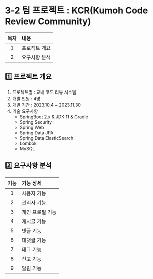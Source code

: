 # 3-2 팀 프로젝트 : KCR(Kumoh Code Review Community)

| 목차 | 내용 |
| :--: | :-- |
| 1 | 프로젝트 개요 |
| 2 | 요구사항 분석 |

## 1️⃣ 프로젝트 개요
1. 프로젝트명 : 교내 코드 리뷰 시스템
2. 개발 인원 : 4명
3. 개발 기간 : 2023.10.4 ~ 2023.11.30
4. 기술 요구사항
    - SpringBoot 2.x & JDK 11 & Gradle
    - Spring Security
    - Spring Web
    - Spring Data JPA
    - Spring Data ElasticSearch
    - Lombok
    - MySQL

## 2️⃣ 요구사항 분석
| 기능 | 기능 상세 |
| :--: | :-- |
| 1 | 사용자 기능 |
| 2 | 관리자 기능 |
| 3 | 개인 프로필 기능 |
| 4 | 게시글 기능 |
| 5 | 댓글 기능 |
| 6 | 대댓글 기능 |
| 7 | 태그 기능 |
| 8 | 신고 기능 |
| 9 | 알림 기능 |